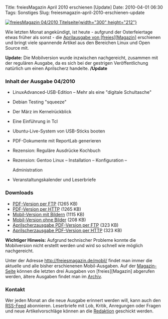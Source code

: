 Title: freiesMagazin April 2010 erschienen [Update]
Date: 2010-04-01 06:30
Tags: Sonstiges
Slug: freiesmagazin-april-2010-erschienen-update

[![freiesMagazin 04/2010
Titelseite](http://www.freiesmagazin.de/system/files/freiesmagazin-2010-04.png){width="300"
height="212"}](http://www.freiesmagazin.de/system/files/freiesmagazin-2010-04.png)


Wie letzten Monat angekündigt, ist heute - aufgrund der Osterfeiertage
etwas früher als sonst - die [Aprilausgabe von
[freies][Magazin]](http://freiesmagazin.de/freiesMagazin-2010-04)
erschienen und bringt viele spannende Artikel aus den Bereichen Linux
und Open Source mit.


**Update:** Die Mobilversion wurde inzwischen nachgereicht, zusammen mit
der regulären Ausgabe, da es sich bei der gestrigen Veröffentlichung
natürlich um einen Aprilscherz handelte. **/Update**


### Inhalt der Ausgabe 04/2010


-   LinuxAdvanced-USB-Edition – Mehr als eine "digitale Schultasche"
-   Debian Testing "squeeze"
-   Der März im Kernelrückblick
-   Eine Einführung in Tcl
-   Ubuntu-Live-System von USB-Sticks booten
-   PDF-Dokumente mit ReportLab generieren
-   Rezension: Reguläre Ausdrücke Kochbuch
-   Rezension: Gentoo Linux – Installation – Konfiguration –  
   
    
    Administration
-   Veranstaltungskalender und Leserbriefe


<!--break--><!--break-->

### Downloads


-   [PDF-Version per
    FTP](ftp://ftp.freiesmagazin.de/2010/freiesMagazin-2010-04.pdf)
    (1265 KB)
-   [PDF-Version per
    HTTP](http://www.freiesmagazin.de/ftp/2010/freiesMagazin-2010-04.pdf)
    (1265 KB)
-   [Mobil-Version mit
    Bildern](http://www.freiesmagazin.de/mobil/freiesMagazin-2010-04-bilder.html)
    (1115 KB)
-   [Mobil-Version ohne
    Bilder](http://www.freiesmagazin.de/mobil/freiesMagazin-2010-04.html)
    (208 KB)
-   [Aprilscherzausgabe PDF-Version per
    FTP](ftp://ftp.freiesmagazin.de/2010/freiesMagazin-2010-04-01.pdf)
    (323 KB)
-   [Aprilscherzausgabe PDF-Version per
    HTTP](http://www.freiesmagazin.de/ftp/2010/freiesMagazin-2010-04-01.pdf)
    (323 KB)


**Wichtiger Hinweis:** Aufgrund technischer Probleme konnte die
Mobilversion nicht erstellt werden und wird so schnell wie möglich
nachgereicht.


Unter der Adresse <http://freiesmagazin.de/mobil/> findet man immer die
aktuelle und alle bisher erschienenen Mobil-Ausgaben. Auf der
[Magazin-Seite](http://www.freiesmagazin.de/magazin) können die letzten
drei Ausgaben von
[freies][Magazin]
abgerufen werden, ältere Ausgaben findet man im
[Archiv](http://www.freiesmagazin.de/archiv).


### Kontakt


Wer jeden Monat an die neue Ausgabe erinnert werden will, kann auch den
[RSS-Feed](http://www.freiesmagazin.de/rss.xml) abonnieren. Leserbriefe
mit Lob, Kritik, Anregungen oder Fragen und neue Artikelvorschläge
können an die [Redaktion](http://www.freiesmagazin.de/kontakt) geschickt
werden.



